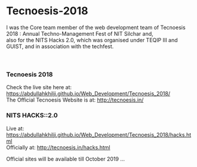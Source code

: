 # Tecnoesis-2018

I was the Core team member of the web development team of Tecnoesis 2018 : Annual Techno-Management Fest of NIT Silchar and,
<br> also for the NITS Hacks 2.0, which was organised under TEQIP III and GUIST, and in association with the techfest. 
<br><br><br>



### Tecnoesis 2018 <br>
Check the live site here at: https://abdullahkhilji.github.io/Web_Development/Tecnoesis_2018/ <br>
The Official Tecnoesis Website is at: http://tecnoesis.in/ <br>


### NITS HACKS::2.0 <br>
Live at:  https://abdullahkhilji.github.io/Web_Development/Tecnoesis_2018/hacks.html <br>
Officially at: http://tecnoesis.in/hacks.html <br>


Official sites will be available till October 2019 ...

